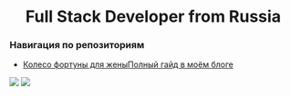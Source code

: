 <div id="header" align="center">
  <h1>Full Stack Developer from Russia</h1>
</div>

### Навигация по репозиториям
<ul>
  <li>
    <a href="https://github.com/BardToyn/KotenkovaKoleso" target="black_">Колесо фортуны для жены</a><a href="#" target="black_">Полный гайд в моём блоге</a>
  </li>
</ul>

![](http://github-profile-summary-cards.vercel.app/api/cards/most-commit-language?username=BardToyn&theme=2077)
![](http://github-profile-summary-cards.vercel.app/api/cards/productive-time?username=BardToyn&theme=2077&utcOffset=8)
